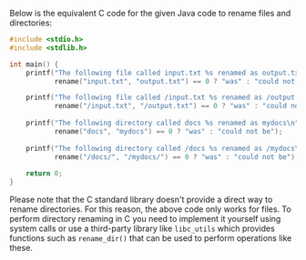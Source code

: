 Below is the equivalent C code for the given Java code to rename files and directories:

```c
#include <stdio.h>
#include <stdlib.h>

int main() {
    printf("The following file called input.txt %s renamed as output.txt\n", 
           rename("input.txt", "output.txt") == 0 ? "was" : "could not be");

    printf("The following file called /input.txt %s renamed as /output.txt\n", 
           rename("/input.txt", "/output.txt") == 0 ? "was" : "could not be");
    
    printf("The following directory called docs %s renamed as mydocs\n", 
           rename("docs", "mydocs") == 0 ? "was" : "could not be");
            
    printf("The following directory called /docs %s renamed as /mydocs\n", 
           rename("/docs/", "/mydocs/") == 0 ? "was" : "could not be");
   
    return 0;
}
```

Please note that the C standard library doesn't provide a direct way to rename directories. For this reason, the above code only works for files. To perform directory renaming in C you need to implement it yourself using system calls or use a third-party library like `libc_utils` which provides functions such as `rename_dir()` that can be used to perform operations like these.
